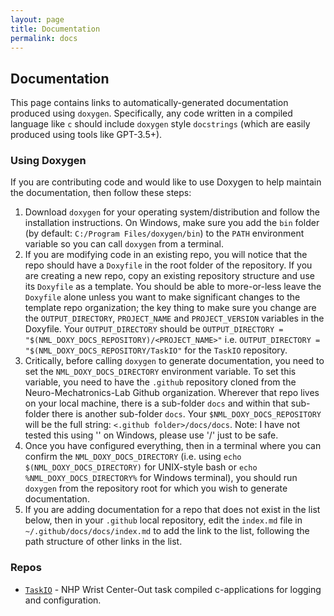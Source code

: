 ```yaml
---
layout: page
title: Documentation
permalink: docs
---
```


## Documentation ##
This page contains links to automatically-generated documentation produced using `doxygen`. Specifically, any code written in a compiled language like `c` should include `doxygen` style `docstrings` (which are easily produced using tools like GPT-3.5+).  

### Using Doxygen ###
If you are contributing code and would like to use Doxygen to help maintain the documentation, then follow these steps:  
1. Download `doxygen` for your operating system/distribution and follow the installation instructions. On Windows, make sure you add the `bin` folder (by default: `C:/Program Files/doxygen/bin`) to the `PATH` environment variable so you can call `doxygen` from a terminal.  
2. If you are modifying code in an existing repo, you will notice that the repo should have a `Doxyfile` in the root folder of the repository.  If you are creating a new repo, copy an existing repository structure and use its `Doxyfile` as a template. You should be able to more-or-less leave the `Doxyfile` alone unless you want to make significant changes to the template repo organization; the key thing to make sure you change are the `OUTPUT_DIRECTORY`, `PROJECT_NAME` and `PROJECT_VERSION` variables in the Doxyfile. Your `OUTPUT_DIRECTORY` should be `OUTPUT_DIRECTORY = "$(NML_DOXY_DOCS_REPOSITORY)/<PROJECT_NAME>"` i.e. `OUTPUT_DIRECTORY = "$(NML_DOXY_DOCS_REPOSITORY/TaskIO"` for the `TaskIO` repository.  
3. Critically, before calling `doxygen` to generate documentation, you need to set the `NML_DOXY_DOCS_DIRECTORY` environment variable. To set this variable, you need to have the `.github` repository cloned from the Neuro-Mechatronics-Lab Github organization. Wherever that repo lives on your local machine, there is a sub-folder `docs` and within that sub-folder there is another sub-folder `docs`. Your `$NML_DOXY_DOCS_REPOSITORY` will be the full string: `<.github folder>/docs/docs`. Note: I have not tested this using '\' on Windows, please use '/' just to be safe.  
4. Once you have configured everything, then in a terminal where you can confirm the `NML_DOXY_DOCS_DIRECTORY` (i.e. using `echo $(NML_DOXY_DOCS_DIRECTORY)` for UNIX-style bash or `echo %NML_DOXY_DOCS_DIRECTORY%` for Windows terminal), you should run `doxygen` from the repository root for which you wish to generate documentation.  
5. If you are adding documentation for a repo that does not exist in the list below, then in your `.github` local repository, edit the `index.md` file in `~/.github/docs/docs/index.md` to add the link to the list, following the path structure of other links in the list.  

### Repos ###
* [`TaskIO`]({{site.baseurl}}/docs/TaskIO/html/index.html) - NHP Wrist Center-Out task compiled c-applications for logging and configuration.  